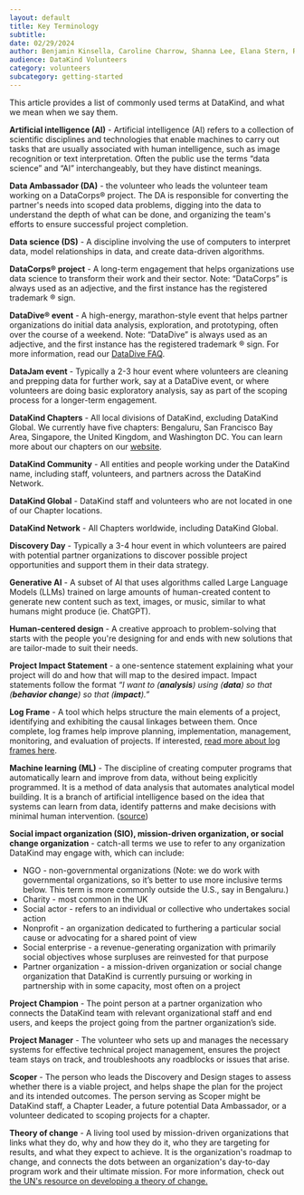 ```yaml
---
layout: default
title: Key Terminology
subtitle:
date: 02/29/2024
author: Benjamin Kinsella, Caroline Charrow, Shanna Lee, Elana Stern, Rachel Wells
audience: DataKind Volunteers
category: volunteers
subcategory: getting-started
---
```


This article provides a list of commonly used terms at DataKind, and what we mean when we say them.


**Artificial intelligence (AI)** \- Artificial intelligence (AI) refers to a collection of scientific disciplines and technologies that enable machines to carry out tasks that are usually associated with human intelligence, such as image recognition or text interpretation. Often the public use the terms “data science” and “AI” interchangeably, but they have distinct meanings.


**Data Ambassador (DA)** \- the volunteer who leads the volunteer team working on a DataCorps® project. The DA is responsible for converting the partner's needs into scoped data problems, digging into the data to understand the depth of what can be done, and organizing the team's efforts to ensure successful project completion.


**Data science (DS)** \- A discipline involving the use of computers to interpret data, model relationships in data, and create data\-driven algorithms.


**DataCorps® project** \- A long\-term engagement that helps organizations use data science to transform their work and their sector. Note: “DataCorps” is always used as an adjective, and the first instance has the registered trademark ® sign. 


**DataDive® event** \- A high\-energy, marathon\-style event that helps partner organizations do initial data analysis, exploration, and prototyping, often over the course of a weekend. Note: “DataDive” is always used as an adjective, and the first instance has the registered trademark ® sign. For more information, read our [DataDive FAQ](/volunteers/getting-started/data_dive_faqs).


**DataJam event** \- Typically a 2\-3 hour event where volunteers are cleaning and prepping data for further work, say at a DataDive event, or where volunteers are doing basic exploratory analysis, say as part of the scoping process for a longer\-term engagement. 


**DataKind Chapters** \- All local divisions of DataKind, excluding DataKind Global. We currently have five chapters: Bengaluru, San Francisco Bay Area, Singapore, the United Kingdom, and Washington DC. You can learn more about our chapters on our [website](https://www.datakind.org/about-us/our-chapters/).


**DataKind Community** \- All entities and people working under the DataKind name, including staff, volunteers, and partners across the DataKind Network.


**DataKind Global** \- DataKind staff and volunteers who are not located in one of our Chapter locations.


**DataKind Network** \- All Chapters worldwide, including DataKind Global.


**Discovery Day** \- Typically a 3\-4 hour event in which volunteers are paired with potential partner organizations to discover possible project opportunities and support them in their data strategy.


**Generative AI** \- A subset of AI that uses algorithms called Large Language Models (LLMs) trained on large amounts of human\-created content to generate new content such as text, images, or music, similar to what humans might produce (ie. ChatGPT). 


**Human\-centered design** \- A creative approach to problem\-solving that starts with the people you're designing for and ends with new solutions that are tailor\-made to suit their needs.


**Project Impact Statement** \- a one\-sentence statement explaining what your project will do and how that will map to the desired impact. Impact statements follow the format *“I want to (**analysis**) using (**data**) so that (**behavior change**) so that (**impact**).”*


**Log Frame** \- A tool which helps structure the main elements of a project, identifying and exhibiting the causal linkages between them. Once complete, log frames help improve planning, implementation, management, monitoring, and evaluation of projects. If interested,  [read more about log frames here](https://www.unodc.org/documents/human-trafficking/Toolkit-files/08-58296_tool_10-3.pdf).


**Machine learning (ML)** \- The discipline of creating computer programs that automatically learn and improve from data, without being explicitly programmed. It is a method of data analysis that automates analytical model building. It is a branch of artificial intelligence based on the idea that systems can learn from data, identify patterns and make decisions with minimal human intervention. ([source](https://www.sas.com/en_us/insights/analytics/machine-learning.html#:~:text=Machine%20learning%20is%20a%20method,decisions%20with%20minimal%20human%20intervention))


**Social impact organization (SIO), mission\-driven organization, or social change organization** \- catch\-all terms we use to refer to any organization DataKind may engage with, which can include:


* NGO \- non\-governmental organizations (Note: we do work with governmental organizations, so it’s better to use more inclusive terms below. This term is more commonly outside the U.S., say in Bengaluru.)
* Charity \- most common in the UK
* Social actor \- refers to an individual or collective who undertakes social action
* Nonprofit \- an organization dedicated to furthering a particular social cause or advocating for a shared point of view
* Social enterprise \- a revenue\-generating organization with primarily social objectives whose surpluses are reinvested for that purpose
* Partner organization \- a mission\-driven organization or social change organization that DataKind is currently pursuing or working in partnership with in some capacity, most often on a project


**Project Champion** \- The point person at a partner organization who connects the DataKind team with relevant organizational staff and end users, and keeps the project going from the partner organization’s side.


**Project Manager** \- The volunteer who sets up and manages the necessary systems for effective technical project management, ensures the project team stays on track, and troubleshoots any roadblocks or issues that arise.


**Scoper** \- The person who leads the Discovery and Design stages to assess whether there is a viable project, and helps shape the plan for the project and its intended outcomes. The person serving as Scoper might be DataKind staff, a Chapter Leader, a future potential Data Ambassador, or a volunteer dedicated to scoping projects for a chapter.


**Theory of change** \- A living tool used by mission\-driven organizations that links what they do, why and how they do it, who they are targeting for results, and what they expect to achieve. It is the organization's roadmap to change, and connects the dots between an organization's day\-to\-day program work and their ultimate mission. For more information, check out [the UN's resource on developing a theory of change.](https://unsdg.un.org/sites/default/files/UNDG-UNDAF-Companion-Pieces-7-Theory-of-Change.pdf)

